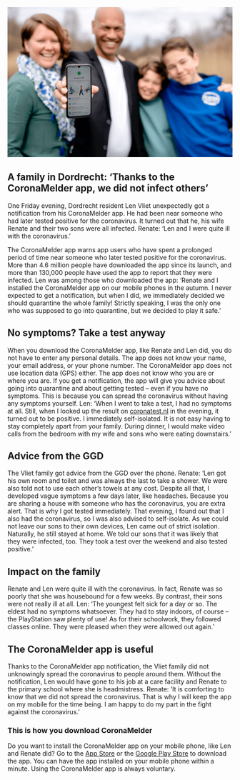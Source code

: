 ![The Vliet family](/media/beeldmateriaal/Familie_Vliet.png)

## A family in Dordrecht: ‘Thanks to the CoronaMelder app, we did not infect others’

One Friday evening, Dordrecht resident Len Vliet unexpectedly got a notification from his CoronaMelder app. He had been near someone who had later tested positive for the coronavirus. It turned out that he, his wife Renate and their two sons were all infected. Renate: ‘Len and I were quite ill with the coronavirus.’

The CoronaMelder app warns app users who have spent a prolonged period of time near someone who later tested positive for the coronavirus. More than 4.6 million people have downloaded the app since its launch, and more than 130,000 people have used the app to report that they were infected. Len was among those who downloaded the app: ‘Renate and I installed the CoronaMelder app on our mobile phones in the autumn. I never expected to get a notification, but when I did, we immediately decided we should quarantine the whole family! Strictly speaking, I was the only one who was supposed to go into quarantine, but we decided to play it safe.’

## No symptoms? Take a test anyway

When you download the CoronaMelder app, like Renate and Len did, you do not have to enter any personal details. The app does not know your name, your email address, or your phone number. The CoronaMelder app does not use location data (GPS) either. The app does not know who you are or where you are. If you get a notification, the app will give you advice about going into quarantine and about getting tested – even if you have no symptoms. This is because you can spread the coronavirus without having any symptoms yourself. Len: ‘When I went to take a test, I had no symptoms at all. Still, when I looked up the result on [coronatest.nl](https://www.coronatest.nl/en) in the evening, it turned out to be positive. I immediately self-isolated. It is not easy having to stay completely apart from your family. During dinner, I would make video calls from the bedroom with my wife and sons who were eating downstairs.’

## Advice from the GGD

The Vliet family got advice from the GGD over the phone. Renate: ‘Len got his own room and toilet and was always the last to take a shower. We were also told not to use each other’s towels at any cost. Despite all that, I developed vague symptoms a few days later, like headaches. Because you are sharing a house with someone who has the coronavirus, you are extra alert. That is why I got tested immediately. That evening, I found out that I also had the coronavirus, so I was also advised to self-isolate. As we could not leave our sons to their own devices, Len came out of strict isolation. Naturally, he still stayed at home. We told our sons that it was likely that they were infected, too. They took a test over the weekend and also tested positive.’

## Impact on the family

Renate and Len were quite ill with the coronavirus. In fact, Renate was so poorly that she was housebound for a few weeks. By contrast, their sons were not really ill at all. Len: ‘The youngest felt sick for a day or so. The eldest had no symptoms whatsoever. They had to stay indoors, of course – the PlayStation saw plenty of use! As for their schoolwork, they followed classes online. They were pleased when they were allowed out again.’

## The CoronaMelder app is useful

Thanks to the CoronaMelder app notification, the Vliet family did not unknowingly spread the coronavirus to people around them. Without the notification, Len would have gone to his job at a care facility and Renate to the primary school where she is headmistress. Renate: ‘It is comforting to know that we did not spread the coronavirus. That is why I will keep the app on my mobile for the time being. I am happy to do my part in the fight against the coronavirus.’

### This is how you download CoronaMelder

Do you want to install the CoronaMelder app on your mobile phone, like Len and Renate did? Go to the <a href="https://apps.apple.com/nl/app/id1517652429" target="_blank" rel="noreferrer noopener">App Store</a> or the <a href="https://play.google.com/store/apps/details?id=nl.rijksoverheid.en" target="_blank" rel="noreferrer noopener">Google Play Store</a> to download the app. You can have the app installed on your mobile phone within a minute. Using the CoronaMelder app is always voluntary.
